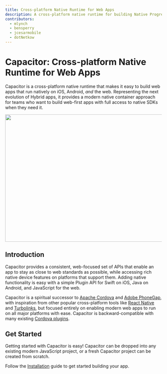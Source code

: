 ```yaml
---
title: Cross-platform Native Runtime for Web Apps
description: A cross-platform native runtime for building Native Progressive Web Apps for iOS, Android, and beyond
contributors:
  - mlynch
  - bensperry
  - jcesarmobile
  - dotNetkow
---
```


# Capacitor: Cross-platform Native Runtime for Web Apps

Capacitor is a cross-platform native runtime that makes it easy to build web apps that run natively on iOS, Android, <em>and</em> the web. Representing the next evolution of Hybrid apps, it provides a modern native container approach for teams who want to build web-first apps with full access to native SDKs when they need it.

<img
  src="/assets/img/docs/capacitor-index.png"
  width="752" height="410"
  loading="eager"
/>

## Introduction

Capacitor provides a consistent, web-focused set of APIs that enable an app to stay as close to web standards as possible, while accessing rich native device features on platforms that support them. Adding native functionality is easy with a simple Plugin API for Swift on iOS, Java on Android, and JavaScript for the web.

Capacitor is a spiritual successor to [Apache Cordova](https://cordova.apache.org/) and [Adobe PhoneGap](https://phonegap.com/), with inspiration from other popular cross-platform tools like [React Native](http://facebook.github.io/react-native/) and [Turbolinks](https://github.com/turbolinks/turbolinks), but focused entirely on enabling modern web apps to run on all major platforms with ease. Capacitor is backward-compatible with many existing [Cordova plugins](https://cordova.apache.org/plugins/).

## Get Started

Getting started with Capacitor is easy! Capacitor can be dropped into any existing modern JavaScript project, or a fresh Capacitor project can be created from scratch.

Follow the <a href="/docs/getting-started">Installation</a> guide to get started building your app.
